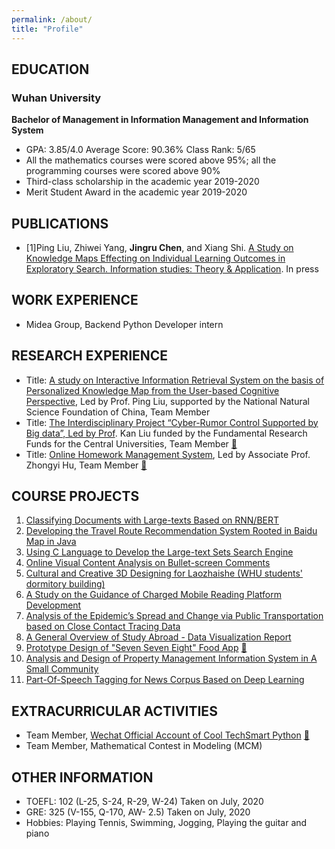 ```yaml
---
permalink: /about/
title: "Profile"
---
```


## EDUCATION
### Wuhan University
**Bachelor of Management  in Information Management and Information System**
+ GPA: 3.85/4.0   Average Score: 90.36%   Class Rank: 5/65
+ All the mathematics courses were scored above 95%; all the programming courses were scored above 90%
+ Third-class scholarship in the academic year 2019-2020
+ Merit Student Award in the academic year 2019-2020

## PUBLICATIONS
+ [1]Ping Liu, Zhiwei Yang, **Jingru Chen**, and Xiang Shi. [A Study on Knowledge Maps Effecting on Individual Learning Outcomes in Exploratory Search. Information studies: Theory & Application](https://jeannnnie.github.io/user%20research/kmap_information_retrieval_system). In press

## WORK EXPERIENCE
+ Midea Group, Backend Python Developer intern

## RESEARCH EXPERIENCE
+ Title: [A study  on Interactive Information Retrieval System on the basis of  Personalized Knowledge Map from the User-based  Cognitive Perspective](https://jeannnnie.github.io/user%20research/kmap_information_retrieval_system), Led by Prof. Ping Liu, supported by the National Natural Science Foundation of China, Team Member
+ Title: [The Interdisciplinary Project “Cyber-Rumor Control Supported by Big data”, Led by Prof](https://jeannnnie.github.io/computer%20techniques/cyber_rumor_control). Kan Liu funded by the Fundamental Research Funds for the Central Universities, Team Member [🔗](http://39.97.189.74:5000/)
+ Title: [Online Homework Management System](https://jeannnnie.github.io/computer%20techniques/homework_management_system), Led by Associate Prof. Zhongyi Hu, Team Member [🔗](https://www.homewk.cn/)

## COURSE PROJECTS
1. [Classifying Documents with Large-texts Based on RNN/BERT](https://jeannnnie.github.io/computer%20techniques/texts_classification)
2. [Developing the Travel Route Recommendation System Rooted in Baidu Map in Java](https://jeannnnie.github.io/computer%20techniques/Java_route_recommendation)
3. [Using C Language to Develop the Large-text Sets Search Engine](https://jeannnnie.github.io/computer%20techniques/c_search_engine)
4. [Online Visual Content Analysis on Bullet-screen Comments](https://jeannnnie.github.io/data%20analysis/TSCs_visualization)
5. [Cultural and Creative 3D Designing for Laozhaishe (WHU students' dormitory building)](https://jeannnnie.github.io/design/3d_laozhaishe)
6. [A Study on the Guidance of Charged Mobile Reading Platform Development](https://jeannnnie.github.io/data%20analysis/mobile_reading_platform)
7. [Analysis of the Epidemic’s Spread  and  Change via Public Transportation based on Close Contact Tracing Data](https://jeannnnie.github.io/data%20analysis/covid19_spread)
8. [A General Overview of Study Abroad - Data Visualization Report](https://jeannnnie.github.io/data%20analysis/international_students_netflow)
9. [Prototype Design of "Seven Seven Eight" Food App](https://jeannnnie.github.io/user%20research/778_prototype) [🔗](https://26d48v.axshare.com/)
10. [Analysis and Design of Property Management Information System in A Small Community](https://jeannnnie.github.io/computer%20techniques/property_management_information_system)
11. [Part-Of-Speech Tagging for News Corpus Based on Deep Learning](https://jeannnnie.github.io/computer%20techniques/news_POS_tagging)

## EXTRACURRICULAR ACTIVITIES
+ Team Member, [Wechat Official Account of Cool TechSmart Python](https://jeannnnie.github.io/computer%20techniques/python_wechat_official_account) [🔗](https://mp.weixin.qq.com/mp/profile_ext?action=home&__biz=Mzg4MzE0NDExMQ==&uin=&key=&devicetype=Windows+10+x64&version=63030068&lang=zh_CN&a8scene=7&fontgear=2)
+ Team Member, Mathematical Contest in Modeling (MCM)

## OTHER INFORMATION
+ TOEFL: 102 (L-25, S-24, R-29, W-24) Taken on July, 2020
+ GRE: 325 (V-155, Q-170, AW- 2.5) Taken on July, 2020 
+ Hobbies: Playing Tennis, Swimming, Jogging, Playing the guitar and piano